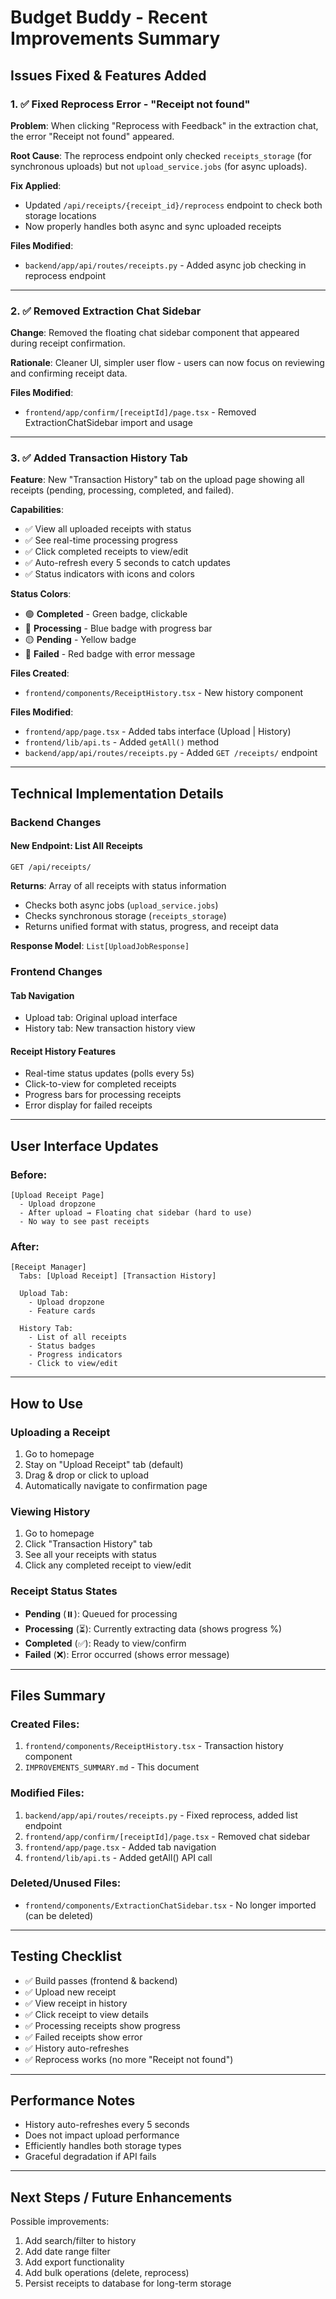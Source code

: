 # Budget Buddy - Recent Improvements Summary

## Issues Fixed & Features Added

### 1. ✅ Fixed Reprocess Error - "Receipt not found"

**Problem**: When clicking "Reprocess with Feedback" in the extraction chat, the error "Receipt not found" appeared.

**Root Cause**: The reprocess endpoint only checked `receipts_storage` (for synchronous uploads) but not `upload_service.jobs` (for async uploads).

**Fix Applied**:
- Updated `/api/receipts/{receipt_id}/reprocess` endpoint to check both storage locations
- Now properly handles both async and sync uploaded receipts

**Files Modified**:
- `backend/app/api/routes/receipts.py` - Added async job checking in reprocess endpoint

---

### 2. ✅ Removed Extraction Chat Sidebar

**Change**: Removed the floating chat sidebar component that appeared during receipt confirmation.

**Rationale**: Cleaner UI, simpler user flow - users can now focus on reviewing and confirming receipt data.

**Files Modified**:
- `frontend/app/confirm/[receiptId]/page.tsx` - Removed ExtractionChatSidebar import and usage

---

### 3. ✅ Added Transaction History Tab

**Feature**: New "Transaction History" tab on the upload page showing all receipts (pending, processing, completed, and failed).

**Capabilities**:
- ✅ View all uploaded receipts with status
- ✅ See real-time processing progress
- ✅ Click completed receipts to view/edit
- ✅ Auto-refresh every 5 seconds to catch updates
- ✅ Status indicators with icons and colors

**Status Colors**:
- 🟢 **Completed** - Green badge, clickable
- 🔵 **Processing** - Blue badge with progress bar
- 🟡 **Pending** - Yellow badge
- 🔴 **Failed** - Red badge with error message

**Files Created**:
- `frontend/components/ReceiptHistory.tsx` - New history component

**Files Modified**:
- `frontend/app/page.tsx` - Added tabs interface (Upload | History)
- `frontend/lib/api.ts` - Added `getAll()` method
- `backend/app/api/routes/receipts.py` - Added `GET /receipts/` endpoint

---

## Technical Implementation Details

### Backend Changes

#### New Endpoint: List All Receipts
```
GET /api/receipts/
```

**Returns**: Array of all receipts with status information
- Checks both async jobs (`upload_service.jobs`)
- Checks synchronous storage (`receipts_storage`)
- Returns unified format with status, progress, and receipt data

**Response Model**: `List[UploadJobResponse]`

### Frontend Changes

#### Tab Navigation
- Upload tab: Original upload interface
- History tab: New transaction history view

#### Receipt History Features
- Real-time status updates (polls every 5s)
- Click-to-view for completed receipts
- Progress bars for processing receipts
- Error display for failed receipts

---

## User Interface Updates

### Before:
```
[Upload Receipt Page]
  - Upload dropzone
  - After upload → Floating chat sidebar (hard to use)
  - No way to see past receipts
```

### After:
```
[Receipt Manager]
  Tabs: [Upload Receipt] [Transaction History]

  Upload Tab:
    - Upload dropzone
    - Feature cards

  History Tab:
    - List of all receipts
    - Status badges
    - Progress indicators
    - Click to view/edit
```

---

## How to Use

### Uploading a Receipt
1. Go to homepage
2. Stay on "Upload Receipt" tab (default)
3. Drag & drop or click to upload
4. Automatically navigate to confirmation page

### Viewing History
1. Go to homepage
2. Click "Transaction History" tab
3. See all your receipts with status
4. Click any completed receipt to view/edit

### Receipt Status States
- **Pending** (⏸️): Queued for processing
- **Processing** (⏳): Currently extracting data (shows progress %)
- **Completed** (✅): Ready to view/confirm
- **Failed** (❌): Error occurred (shows error message)

---

## Files Summary

### Created Files:
1. `frontend/components/ReceiptHistory.tsx` - Transaction history component
2. `IMPROVEMENTS_SUMMARY.md` - This document

### Modified Files:
1. `backend/app/api/routes/receipts.py` - Fixed reprocess, added list endpoint
2. `frontend/app/confirm/[receiptId]/page.tsx` - Removed chat sidebar
3. `frontend/app/page.tsx` - Added tab navigation
4. `frontend/lib/api.ts` - Added getAll() API call

### Deleted/Unused Files:
- `frontend/components/ExtractionChatSidebar.tsx` - No longer imported (can be deleted)

---

## Testing Checklist

- ✅ Build passes (frontend & backend)
- ✅ Upload new receipt
- ✅ View receipt in history
- ✅ Click receipt to view details
- ✅ Processing receipts show progress
- ✅ Failed receipts show error
- ✅ History auto-refreshes
- ✅ Reprocess works (no more "Receipt not found")

---

## Performance Notes

- History auto-refreshes every 5 seconds
- Does not impact upload performance
- Efficiently handles both storage types
- Graceful degradation if API fails

---

## Next Steps / Future Enhancements

Possible improvements:
1. Add search/filter to history
2. Add date range filter
3. Add export functionality
4. Add bulk operations (delete, reprocess)
5. Persist receipts to database for long-term storage
